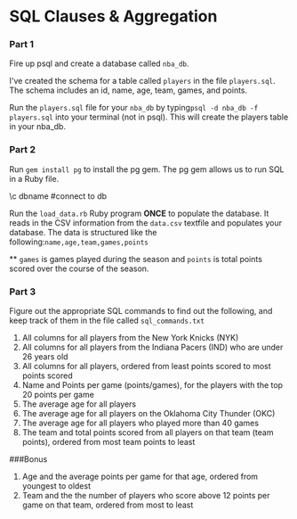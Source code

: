 # SQL Clauses & Aggregation

### Part 1

Fire up psql and create a database called `nba_db`.

I've created the schema for a table called `players` in the file `players.sql`. The schema includes an id, name, age, team, games, and points.

Run the `players.sql` file for your `nba_db` by typing`psql -d nba_db -f players.sql` into your terminal (not in psql). This will create the players table in your nba_db.

### Part 2

Run `gem install pg` to install the pg gem. The pg gem allows us to run SQL in a Ruby file.

\c dbname #connect to db

Run the `load_data.rb` Ruby program __ONCE__ to populate the database. It reads in the CSV information from the `data.csv` textfile and populates your database. The data is structured like the following:`name,age,team,games,points`

** `games` is games played during the season and `points` is total points scored over the course of the season.

### Part 3

Figure out the appropriate SQL commands to find out the following, and keep track of them in the file called `sql_commands.txt`

1. All columns for all players from the New York Knicks (NYK)
2. All columns for all players from the Indiana Pacers (IND) who are under 26 years old
3. All columns for all players, ordered from least points scored to most points scored
4. Name and Points per game (points/games), for the players with the top 20 points per game
5. The average age for all players
6. The average age for all players on the Oklahoma City Thunder (OKC)
7. The average age for all players who played more than 40 games
8. The team and total points scored from all players on that team (team points), ordered from most team points to least

###Bonus
1. Age and the average points per game for that age, ordered from youngest to oldest
2. Team and the the number of players who score above 12 points per game on that team, ordered from most to least
